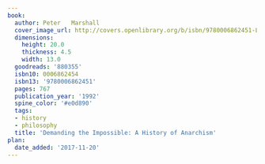 ```yaml
---
book:
  author: Peter   Marshall
  cover_image_url: http://covers.openlibrary.org/b/isbn/9780006862451-L.jpg
  dimensions:
    height: 20.0
    thickness: 4.5
    width: 13.0
  goodreads: '880355'
  isbn10: 0006862454
  isbn13: '9780006862451'
  pages: 767
  publication_year: '1992'
  spine_color: '#e0d890'
  tags:
  - history
  - philosophy
  title: 'Demanding the Impossible: A History of Anarchism'
plan:
  date_added: '2017-11-20'
---
```

